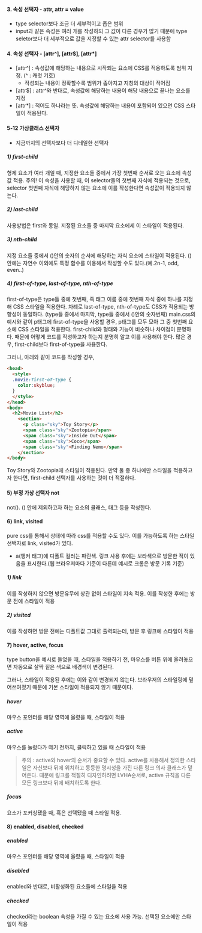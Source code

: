 #### 3. 속성 선택자 - attr, attr = value 
- type selector보다 조금 더 세부적이고 좁은 범위
- input과 같은 속성은 여러 개를 작성하되 그 값이 다른 경우가 많기 때문에 type seletor보다 더 세부적으로 값을 지정할 수 있는 attr selector를 사용함

<!-- **index.html 과 main.css에 이어서 예시 작성 -->
#### 4. 속성 선택자 - [attr^], [attr$], [attr*]
- [attr^] :  속성값에 해당하는 내용으로 시작되는 요소에 CSS를 적용하도록 범위 지정. (^ : 캐럿 기호)
    - 작성되는 내용이 정확할수록 범위가 좁아지고 지칭의 대상이 적어짐
- [attr$] : attr^와 반대로, 속성값에 해당하는 내용이 해당 내용으로 끝나는 요소를 지정
- [attr*] : 적어도 하나라는 뜻. 속성값에 해당하는 내용이 포함되어 있으면 CSS 스타일이 적용된다.

#### 5-12 가상클래스 선택자
- 지금까지의 선택자보다 더 디테일한 선택자
##### 1) first-child
형제 요소가 여러 개일 때, 지정한 요소들 중에서 가장 첫번째 순서로 오는 요소에 속성값 적용. 
주의! 이 속성을 사용할 때, 이 selector들의 첫번째 자식에 적용되는 것으로, selector 첫번째 자식에 해당하지 않는 요소에 이를 작성한다면 속성값이 적용되지 않는다.

##### 2) last-child
사용방법은 first와 동일. 지정된 요소들 중 마지막 요소에세 이 스타일이 적용된다. 

##### 3) nth-child
지정 요소들 중에서 ()안의 숫자의 순서에 해당하는 자식 요소에 스타일이 적용된다. 
()안에는 자연수 이외에도 특정 함수를 이용해서 작성할 수도 있다.(예.2n-1, odd, even..)

##### 4) first-of-type, last-of-type, nth-of-type
first-of-type은 type들 중에 첫번째, 즉 태그 이름 중에 첫번째 자식 중에 하나를 지정해 CSS  스타일을 적용한다.
차례로 last-of-type, nth-of-type도 CSS가 적용되는 방향성이 동일하다. (type들 중에서 마지막, type들 중에서 ()안의 숫자번째)
main.css의 예시와 같이 p태그에 first-of-type을 사용할 경우, p태그를 모두 모아 그 중 첫번째 요소에 CSS 스타일을 적용한다.
first-child와 형태와 기능이 비슷하나 차이점이 분명하다. 때문에 어떻게 코드를 작성하고자 하는지 분명히 알고 이를 사용해야 한다. 많은 경우, first-child보다 first-of-type을 사용한다.

그러나, 아래와 같이 코드를 작성할 경우,
```html
<head>
  <style>
  .movie:first-of-type {
    color:skyblue;
  }
  </style>
</head>
<body>
  <h2>Movie List</h2>
    <section>
      <p class="sky">Toy Story</p>
      <span class="sky">Zootopia</span>
      <span class="sky">Inside Out</span>
      <span class="sky">Coco</span>
      <span class="sky">Finding Nemo</span>
    </section>
</body>
```
Toy Story와 Zootopia에 스타일이 적용된다. 만약 둘 중 하나에만 스타일을 적용하고자 한다면, first-child 선택자를 사용하는 것이 더 적절하다.

#### 5) 부정 가상 선택자 not
not(). () 안에 제외하고자 하는 요소의 클래스, 태그 등을 작성한다.

#### 6) link, visited
pure css를 통해서 상태에 따라 css를 적용할 수도 있다. 이를 가능하도록 하는 스타일 선택자로 link, visited가 있다.

- a(앵커 태그)에 디폴트 컬러는 파란색. 링크 사용 후에는 보라색으로 방문한 적이 있음을 표시한다.(웹 브라우저마다 기준이 다른데 예시로 크롬은 방문 기록 기준)
##### 1) link
이를 작성하지 않으면 방문유무에 상관 없이 스타일이 지속 적용. 이를 작성한 후에는 방문 전에 스타일이 적용
##### 2) visited
이를 작성하면 방문 전에는 디폴트값 그대로 출력되는데, 방문 후 링크에 스타일이 적용

#### 7) hover, active, focus
type button을 예시로 들었을 때,
스타일을 적용하기 전, 마우스를 버튼 위에 올려놓으면 자동으로 살짝 짙은 색으로 배경색이 변경된다.

그러나, 스타일이 적용된 후에는 이와 같이 변경되지 않는다. 브라우저의 스타일링에 덮어쓰여졌기 때문에 기본 스타일이 적용되지 않기 때문이다.

##### hover
마우스 포인터를 해당 영역에 올렸을 때, 스타일이 적용

##### active
마우스를 눌렀다가 떼기 전까지, 클릭하고 있을 때 스타일이 적용

>주의 : active와 hover의 순서가 중요할 수 있다. active를 사용해서 정의한 스타일은 자신보다 뒤에 위치하고 동등한 명시성을 가진 다른 링크 의사 클래스가 덮어쓴다. 때문에 링크를 적절히 디자인하려면 LVHA순서로, active 규칙을 다른 모든 링크보다 뒤에 배치하도록 한다.

##### focus
요소가 포커싱됐을 때, 혹은 선택됐을 때 스타일 적용.

#### 8) enabled, disabled, checked
##### enabled
마우스 포인터를 해당 영역에 올렸을 때, 스타일이 적용

##### disabled
enabled와 반대로, 비활성화된 요소들에 스타일을 적용

##### checked
checked라는 boolean 속성을 가질 수 있는 요소에 사용 가능. 선택된 요소에만 스타일이 적용
